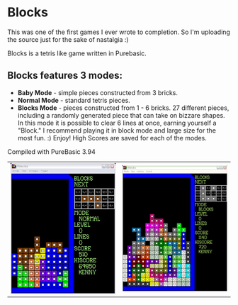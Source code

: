 Blocks
======

This was one of the first games I ever wrote to completion. So I'm uploading the source just for the sake of nastalgia :)

Blocks is a tetris like game written in Purebasic.

## Blocks features 3 modes:		
- <b>Baby Mode</b> - simple pieces constructed from 3 bricks.<br/>
- <b>Normal Mode</b> - standard tetris pieces.<br/>
- <b>Blocks Mode</b> - pieces constructed from 1 - 6 bricks. 27 different pieces, including a randomly generated piece that can take on bizzare shapes. In this mode it is possible to clear 6 lines at once, earning yourself a "Block." I recommend playing it in block mode and large size for the most fun. :) Enjoy!
High Scores are saved for each of the modes.<br/>

Compiled with PureBasic 3.94

<table>
<tr>
    <td>
        <img src="/screenshots/screenshot.JPG" width="400px"/>
    </td>
    <td>
        <img src="/screenshots/screenshot4.JPG" width="400px"/>
    </td>
</tr>
</table>
